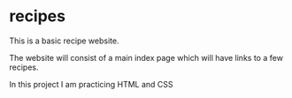 # recipes

This is a basic recipe website.

The website will consist of a main index page which will have links to a few recipes.

In this project I am practicing HTML and CSS

